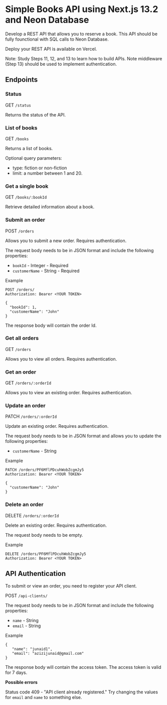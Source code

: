 # Simple Books API using Next.js 13.2 and Neon Database

Develop a REST API that allows you to reserve a book. This API should be fully founctional with SQL calls to Neon Database.

Deploy your REST API is available on Vercel.

Note: Study Steps 11, 12, and 13 to learn how to build APIs. Note middleware (Step 13) should be used to implement authentication.

## Endpoints

### Status

GET `/status`

Returns the status of the API.

### List of books

GET `/books`

Returns a list of books.

Optional query parameters:

- type: fiction or non-fiction
- limit: a number between 1 and 20.

### Get a single book

GET `/books/:bookId`

Retrieve detailed information about a book.

### Submit an order

POST `/orders`

Allows you to submit a new order. Requires authentication.

The request body needs to be in JSON format and include the following properties:

- `bookId` - Integer - Required
- `customerName` - String - Required

Example

```
POST /orders/
Authorization: Bearer <YOUR TOKEN>

{
  "bookId": 1,
  "customerName": "John"
}
```

The response body will contain the order Id.

### Get all orders

GET `/orders`

Allows you to view all orders. Requires authentication.

### Get an order

GET `/orders/:orderId`

Allows you to view an existing order. Requires authentication.

### Update an order

PATCH `/orders/:orderId`

Update an existing order. Requires authentication.

The request body needs to be in JSON format and allows you to update the following properties:

- `customerName` - String

Example

```
PATCH /orders/PF6MflPDcuhWobZcgmJy5
Authorization: Bearer <YOUR TOKEN>

{
  "customerName": "John"
}
```

### Delete an order

DELETE `/orders/:orderId`

Delete an existing order. Requires authentication.

The request body needs to be empty.

Example

```
DELETE /orders/PF6MflPDcuhWobZcgmJy5
Authorization: Bearer <YOUR TOKEN>
```

## API Authentication

To submit or view an order, you need to register your API client.

POST `/api-clients/`

The request body needs to be in JSON format and include the following properties:

- `name` - String
- `email` - String

Example

```
{
   "name": "junaid1",
   "email": "azizijunaid@gmail.com"
}
```

The response body will contain the access token. The access token is valid for 7 days.

**Possible errors**

Status code 409 - "API client already registered." Try changing the values for `email` and `name` to something else.
